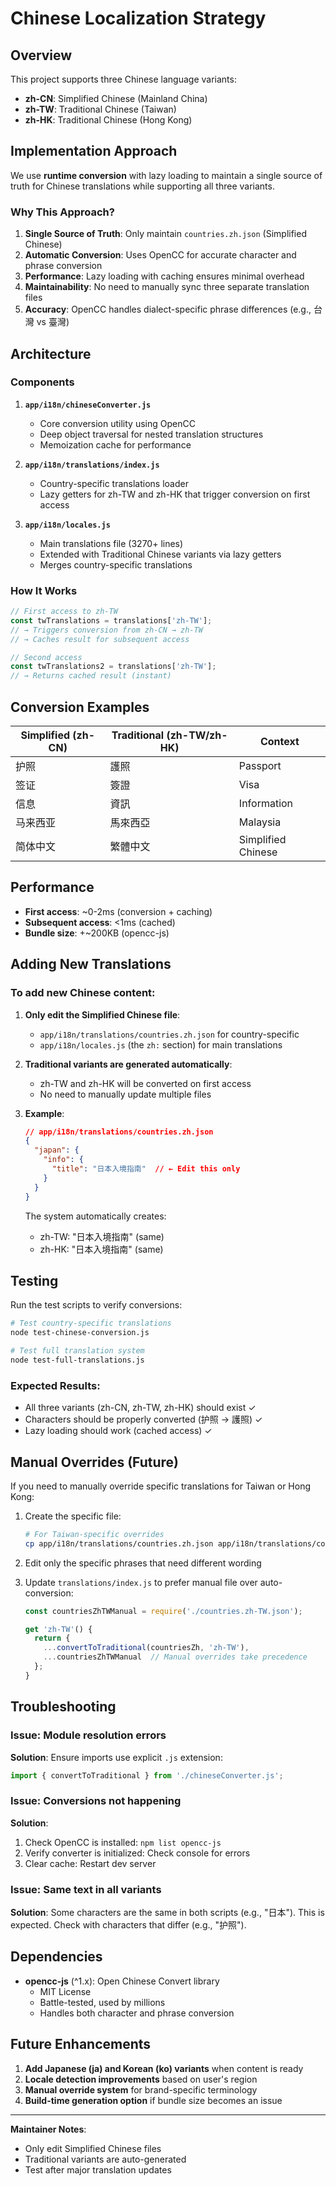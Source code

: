 # Chinese Localization Strategy

## Overview

This project supports three Chinese language variants:
- **zh-CN**: Simplified Chinese (Mainland China)
- **zh-TW**: Traditional Chinese (Taiwan)
- **zh-HK**: Traditional Chinese (Hong Kong)

## Implementation Approach

We use **runtime conversion** with lazy loading to maintain a single source of truth for Chinese translations while supporting all three variants.

### Why This Approach?

1. **Single Source of Truth**: Only maintain `countries.zh.json` (Simplified Chinese)
2. **Automatic Conversion**: Uses OpenCC for accurate character and phrase conversion
3. **Performance**: Lazy loading with caching ensures minimal overhead
4. **Maintainability**: No need to manually sync three separate translation files
5. **Accuracy**: OpenCC handles dialect-specific phrase differences (e.g., 台灣 vs 臺灣)

## Architecture

### Components

1. **`app/i18n/chineseConverter.js`**
   - Core conversion utility using OpenCC
   - Deep object traversal for nested translation structures
   - Memoization cache for performance

2. **`app/i18n/translations/index.js`**
   - Country-specific translations loader
   - Lazy getters for zh-TW and zh-HK that trigger conversion on first access

3. **`app/i18n/locales.js`**
   - Main translations file (3270+ lines)
   - Extended with Traditional Chinese variants via lazy getters
   - Merges country-specific translations

### How It Works

```javascript
// First access to zh-TW
const twTranslations = translations['zh-TW'];
// → Triggers conversion from zh-CN → zh-TW
// → Caches result for subsequent access

// Second access
const twTranslations2 = translations['zh-TW'];
// → Returns cached result (instant)
```

## Conversion Examples

| Simplified (zh-CN) | Traditional (zh-TW/zh-HK) | Context |
|-------------------|---------------------------|---------|
| 护照 | 護照 | Passport |
| 签证 | 簽證 | Visa |
| 信息 | 資訊 | Information |
| 马来西亚 | 馬來西亞 | Malaysia |
| 简体中文 | 繁體中文 | Simplified Chinese |

## Performance

- **First access**: ~0-2ms (conversion + caching)
- **Subsequent access**: <1ms (cached)
- **Bundle size**: +~200KB (opencc-js)

## Adding New Translations

### To add new Chinese content:

1. **Only edit the Simplified Chinese file**:
   - `app/i18n/translations/countries.zh.json` for country-specific
   - `app/i18n/locales.js` (the `zh:` section) for main translations

2. **Traditional variants are generated automatically**:
   - zh-TW and zh-HK will be converted on first access
   - No need to manually update multiple files

3. **Example**:
   ```json
   // app/i18n/translations/countries.zh.json
   {
     "japan": {
       "info": {
         "title": "日本入境指南"  // ← Edit this only
       }
     }
   }
   ```
   
   The system automatically creates:
   - zh-TW: "日本入境指南" (same)
   - zh-HK: "日本入境指南" (same)

## Testing

Run the test scripts to verify conversions:

```bash
# Test country-specific translations
node test-chinese-conversion.js

# Test full translation system
node test-full-translations.js
```

### Expected Results:
- All three variants (zh-CN, zh-TW, zh-HK) should exist ✓
- Characters should be properly converted (护照 → 護照) ✓
- Lazy loading should work (cached access) ✓

## Manual Overrides (Future)

If you need to manually override specific translations for Taiwan or Hong Kong:

1. Create the specific file:
   ```bash
   # For Taiwan-specific overrides
   cp app/i18n/translations/countries.zh.json app/i18n/translations/countries.zh-TW.json
   ```

2. Edit only the specific phrases that need different wording

3. Update `translations/index.js` to prefer manual file over auto-conversion:
   ```javascript
   const countriesZhTWManual = require('./countries.zh-TW.json');
   
   get 'zh-TW'() {
     return {
       ...convertToTraditional(countriesZh, 'zh-TW'),
       ...countriesZhTWManual  // Manual overrides take precedence
     };
   }
   ```

## Troubleshooting

### Issue: Module resolution errors
**Solution**: Ensure imports use explicit `.js` extension:
```javascript
import { convertToTraditional } from './chineseConverter.js';
```

### Issue: Conversions not happening
**Solution**: 
1. Check OpenCC is installed: `npm list opencc-js`
2. Verify converter is initialized: Check console for errors
3. Clear cache: Restart dev server

### Issue: Same text in all variants
**Solution**: Some characters are the same in both scripts (e.g., "日本"). This is expected. Check with characters that differ (e.g., "护照").

## Dependencies

- **opencc-js** (^1.x): Open Chinese Convert library
  - MIT License
  - Battle-tested, used by millions
  - Handles both character and phrase conversion

## Future Enhancements

1. **Add Japanese (ja) and Korean (ko) variants** when content is ready
2. **Locale detection improvements** based on user's region
3. **Manual override system** for brand-specific terminology
4. **Build-time generation option** if bundle size becomes an issue

---

**Maintainer Notes**: 
- Only edit Simplified Chinese files
- Traditional variants are auto-generated
- Test after major translation updates
